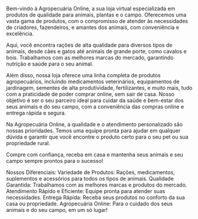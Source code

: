 Bem-vindo à Agropecuária Online, a sua loja virtual especializada em produtos de qualidade para animais, plantas e o campo. Oferecemos uma vasta gama de produtos, com o compromisso de atender às necessidades de criadores, fazendeiros, e amantes dos animais, com conveniência e excelência.

Aqui, você encontra rações de alta qualidade para diversos tipos de animais, desde cães e gatos até animais de grande porte, como cavalos e bois. Trabalhamos com as melhores marcas do mercado, garantindo nutrição e saúde para o seu animal.

Além disso, nossa loja oferece uma linha completa de produtos agropecuários, incluindo medicamentos veterinários, equipamentos de jardinagem, sementes de alta produtividade, fertilizantes, e muito mais, tudo com a praticidade de poder comprar online, sem sair de casa. Nosso objetivo é ser o seu parceiro ideal para cuidar da saúde e bem-estar dos seus animais e do seu campo, com a conveniência das compras online e entrega rápida e segura.

Na Agropecuária Online, a qualidade e o atendimento personalizado são nossas prioridades. Temos uma equipe pronta para ajudar em qualquer dúvida e garantir que você encontre o produto certo para o seu pet ou sua propriedade rural.

Compre com confiança, receba em casa e mantenha seus animais e seu campo sempre prontos para o sucesso!

Nossos Diferenciais:
Variedade de Produtos: Rações, medicamentos, suplementos e acessórios para todos os tipos de animais.
Qualidade Garantida: Trabalhamos com as melhores marcas e produtos do mercado.
Atendimento Rápido e Eficiente: Equipe pronta para atender suas necessidades.
Entrega Rápida: Receba seus produtos no conforto da sua casa ou propriedade.
Agropecuária Online: Para o cuidado dos seus animais e do seu campo, em um só lugar!
